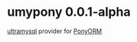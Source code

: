 umypony 0.0.1-alpha
===================
[ultramysql](https://github.com/esnme/ultramysql) provider for [PonyORM](https://github.com/ponyorm/pony)